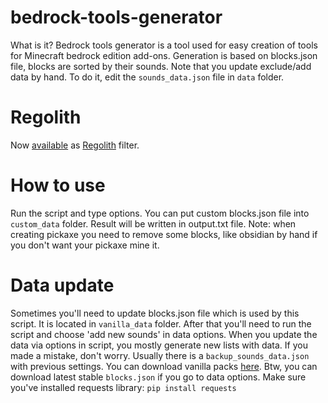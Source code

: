 # bedrock-tools-generator

What is it? Bedrock tools generator is a tool used for easy creation of tools for Minecraft bedrock edition add-ons.
Generation is based on blocks.json file, blocks are sorted by their sounds. Note that you update exclude/add data by hand. To do it, edit the `sounds_data.json` file in `data` folder.

# Regolith

Now [available](https://github.com/MedicalJewel105/regolilters/tree/main/digger) as [Regolith](https://bedrock-oss.github.io/regolith/) filter.

# How to use

Run the script and type options. You can put custom blocks.json file into `custom_data` folder. Result will be written in output.txt file.
Note: when creating pickaxe you need to remove some blocks, like obsidian by hand if you don't want your pickaxe mine it.

# Data update

Sometimes you'll need to update blocks.json file which is used by this script. It is located in `vanilla_data` folder. After that you'll need to run the script and choose 'add new sounds' in data options. When you update the data via options in script, you mostly generate new lists with data. If you made a mistake, don't worry. Usually there is a `backup_sounds_data.json` with previous settings. You can download vanilla packs [here](https://github.com/Mojang/bedrock-samples/releases).
Btw, you can download latest stable `blocks.json` if you go to data options. Make sure you've installed requests library: `pip install requests`
